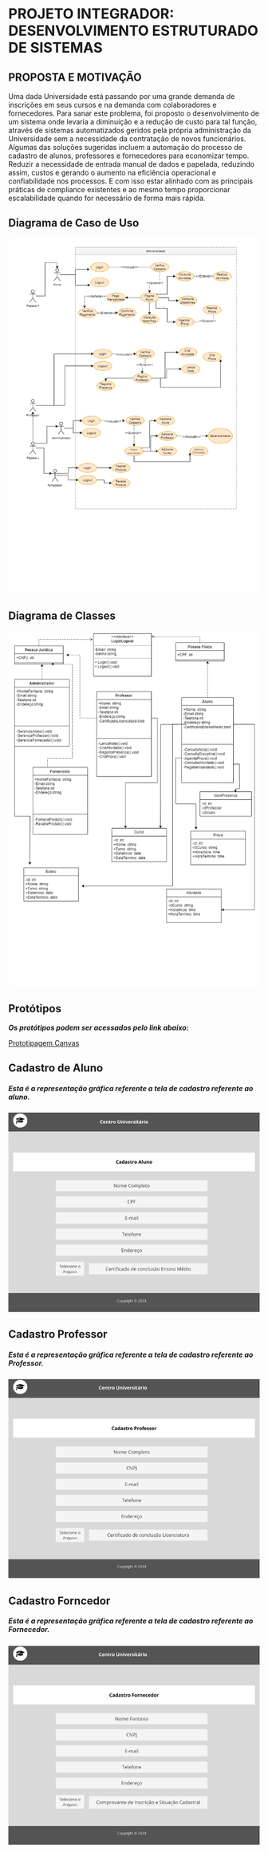 # PROJETO INTEGRADOR: DESENVOLVIMENTO ESTRUTURADO DE SISTEMAS 

## PROPOSTA E MOTIVAÇÃO

Uma dada Universidade está passando por uma grande demanda de inscrições em seus cursos e na demanda com colaboradores e fornecedores. Para sanar este problema, foi proposto o desenvolvimento de um sistema onde levaria a diminuição e a redução de custo para tal função, através  de sistemas automatizados geridos pela própria administração da Universidade sem a necessidade da contratação de novos funcionários.
Algumas das soluções sugeridas incluem a  automação do  processo de cadastro de alunos, professores e fornecedores para economizar tempo. Reduzir a necessidade de entrada manual de dados e papelada, reduzindo assim,  custos e gerando o aumento  na eficiência operacional e  confiabilidade nos processos. E com isso estar alinhado com as principais práticas de compliance existentes e ao mesmo tempo proporcionar escalabilidade quando for necessário de forma mais rápida.

## Diagrama de Caso de Uso

![scrre](/UML/Universidade_Caso_de_Uso.png)


## Diagrama de Classes

![scrre](/UML/Universidade_Classe.png)


## Protótipos 

***Os protótipos podem ser acessados pelo link abaixo:*** <p></p>
[Prototipagem Canvas](https://document-export.canva.com/ftsJU/DAFy3zftsJU/34/preview/0001.png?X-Amz-Algorithm=AWS4-HMAC-SHA256&X-Amz-Credential=AKIAQYCGKMUHWDTJW6UD%2F20231031%2Fus-east-1%2Fs3%2Faws4_request&X-Amz-Date=20231031T122606Z&X-Amz-Expires=46782&X-Amz-Signature=9c608ec784c5ee0903a547745f277aa73a83ca3ef9f1060a5e69f6ccb335ec0f&X-Amz-SignedHeaders=host&response-expires=Wed%2C%2001%20Nov%202023%2001%3A25%3A48%20GMT)



## Cadastro de Aluno

##### Esta é a representação gráfica referente a tela de cadastro referente ao aluno.



![scrre](/Prototipos/CadastroAluno.png)


## Cadastro Professor

##### Esta é a representação gráfica referente a tela de cadastro referente ao Professor.



![scrre](/Prototipos/CadastroProfessor.png)

## Cadastro Forncedor

##### Esta é a representação gráfica referente a tela de cadastro referente ao Fornecedor.



![scrre](/Prototipos/CadastroFornecedor.png)
